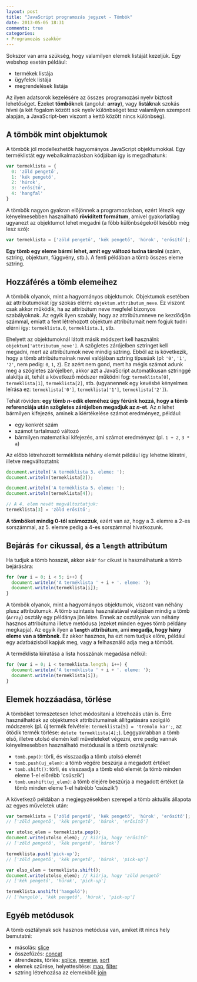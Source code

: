 ```yaml
---
layout: post
title: "JavaScript programozás jegyzet - Tömbök"
date: 2013-05-05 18:31
comments: true
categories: 
- Programozás szakkör
---
```


Sokszor van arra szükség, hogy valamilyen elemek listáját kezeljük. Egy webshop esetén például:

* termékek listája
* ügyfelek listája
* megrendelések listája

Az ilyen adatsorok kezelésére az összes programozási nyelv biztosít lehetőséget. Ezeket **tömbök**nek (angolul: **array**), vagy **listák**nak szokás hívni (a két fogalom között sok nyelv különbséget tesz valamilyen szempont alapján, a JavaScript-ben viszont a kettő között nincs különbség).

A tömbök mint objektumok
------------------------

A tömbök jól modellezhetők hagyományos JavaScript objektumokkal. Egy terméklistát egy webalkalmazásban kódjában így is megadhatunk:

```javascript
var termeklista = {
  0: 'zöld pengető',
  1: 'kék pengető',
  2: 'húrok',
  3: 'erősítő',
  4: 'hangfal'
}
```

A tömbök nagyon gyakran előjönnek a programozásban, ezért létezik egy kényelmesebben használható **rövidített formátum**, amivel gyakorlatilag ugyanezt az objektumot lehet megadni (a főbb különbségekről később még lesz szó):

```javascript
var termeklista = ['zöld pengető', 'kék pengető', 'húrok', 'erősítő'];
```

**Egy tömb egy eleme bármi lehet, amit egy változó tudna tárolni** (szám, sztring, objektum, függvény, stb.). A fenti példában a tömb összes eleme sztring.

Hozzáférés a tömb elemeihez
---------------------------

A tömbök olyanok, mint a hagyományos objektumok. Objektumok esetében az attribútumokat így szokás elérni: `objektum.attributum_neve`. Ez viszont csak akkor működik, ha az attribútum neve megfelel bizonyos szabályoknak. Az egyik ilyen szabály, hogy az attribútumneve ne kezdődjön számmal, emiatt a fent létrehozott objektum attribútumait nem fogjuk tudni elérni így: `termeklista.0`, `termeklista.1`, stb.

Ehelyett az objektumoknál látott másik módszert kell használni: `objektum['attributum_neve']`. A szögletes zárójelben sztringet kell megadni, mert az attribútumok neve mindig sztring. Ebből az is következik, hogy a tömb attribútumainak nevei valójában sztring típusúak (pl: `'0'`, `'1'`, `'2'`, nem pedig: `0`, `1`, `2`). Ez azért nem gond, mert ha mégis számot adunk meg a szögletes zárójelben, akkor azt a JavaScript automatikusan sztringgé alakítja át, tehát a következő módszer működni fog: `termeklista[0]`, `termeklista[1]`, `termeklista[2]`, stb. (ugyanennek egy kevésbé kényelmes leírása ez: `termeklista['0']`, `termeklista['1']`, `termeklista['2']`).

Tehát röviden: **egy tömb *n*-edik eleméhez úgy férünk hozzá, hogy a tömb referenciája után szögletes zárójelben megadjuk az *n*-et**. Az *n* lehet bármilyen kifejezés, aminek a kiértékelése számot eredményez, például:

* egy konkrét szám
* számot tartalmazó változó
* bármilyen matematikai kifejezés, ami számot eredményez (pl. `1 + 2`, `3 * a`)

Az előbb létrehozott terméklista néhány elemét például így lehetne kiiratni, illetve megváltoztatni:

```javascript
document.writeln('A terméklista 3. eleme: ');
document.writeln(termeklista[2]);

document.writeln('A terméklista 5. eleme: ');
document.writeln(termeklista[4]);

// A 4. elem nevét megváltoztatjuk:
termeklista[3] = 'zöld erősítő';
```

**A tömböket mindig 0-tól számozzuk**, ezért van az, hogy a 3. elemre a 2-es sorszámmal, az 5. elemre pedig a 4-es sorszámmal hivatkozunk.

Bejárás `for` cikussal, és a `length` attribútum
------------------------------------------------

Ha tudjuk a tömb hosszát, akkor akár `for` cikust is használhatunk a tömb bejárására:

```javascript
for (var i = 0; i < 5; i++) {
  document.writeln('A terméklista ' + i + '. eleme: ');
  document.writeln(termeklista[i]);
}
```

A tömbök olyanok, mint a hagyományos objektumok, viszont van néhány plusz attribútumuk. A tömb szintaxis használatával valójában mindig a tömb (`Array`) osztály egy példánya jön létre. Ennek az osztálynak van néhány hasznos attribútuma illetve metódusa (ezeket minden egyes tömb példány megkapja). Az egyik ilyen **a `length` attribútum**, ami **megadja, hogy hány eleme van a tömbnek**. Ez akkor hasznos, ha ezt nem tudjuk előre, például egy adatbázisból kapjuk meg, vagy a felhasználó adja meg a tömböt.

A terméklista kiíratása a lista hosszának megadása nélkül:

```javascript
for (var i = 0; i < termeklista.length; i++) {
  document.writeln('A terméklista ' + i + '. eleme: ');
  document.writeln(termeklista[i]);
}
```

Elemek hozzáadása, törlése
--------------------------

A tömböket termszetesen lehet módosítani a létrehozás után is. Erre használhatóak az objektumok attribútumainak állítgatására szolgáló módszerek (pl. új termék felvétele: `termeklista[5] = 'tremolo kar';`, az ötödik termék törlése: `delete termeklista[4];`). Leggyakrabban a tömb első, illetve utolsó elemén kell műveleteket végezni, erre pedig vannak kényelmesebben használható metódusai is a tömb osztálynak:

* `tomb.pop()`: törli, és visszaadja a tömb utolsó elemét
* `tomb.push(uj_elem)`: a tömb végére beszúrja a megadott értéket
* `tomb.shift()`: törli, és visszaadja a tömb első elemét (a tömb minden eleme 1-el előrébb 'csúszik')
* `tomb.unshift(uj_elem)`: a tömb elejére beszúrja a megadott értéket (a tömb minden eleme 1-el hátrébb 'csúszik')

A következő példában a megjegyzésekben szerepel a tömb aktuális állapota az egyes műveletek után:

```javascript
var termeklista = ['zöld pengető', 'kék pengető', 'húrok', 'erősítő'];
// ['zöld pengető', 'kék pengető', 'húrok', 'erősítő']

var utolso_elem = termeklista.pop();
document.write(utolso_elem); // kiírja, hogy 'erősítő'
// ['zöld pengető', 'kék pengető', 'húrok']

termeklista.push('pick-up');
// ['zöld pengető', 'kék pengető', 'húrok', 'pick-up']

var elso_elem = termeklista.shift();
document.write(utolso_elem); // kiírja, hogy 'zöld pengető'
// ['kék pengető', 'húrok', 'pick-up']

termeklista.unshift('hangoló');
// ['hangoló', 'kék pengető', 'húrok', 'pick-up']
```

Egyéb metódusok
---------------

A tömb osztálynak sok hasznos metódusa van, amiket itt nincs hely bemutatni:

* másolás: [slice]()
* összefűzés: [concat]()
* átrendezés, törlés: [splice](), [reverse](), [sort]()
* elemek szűrése, helyettesítése: [map](), [filter]()
* sztring létrehozása az elemekből: [join]()


